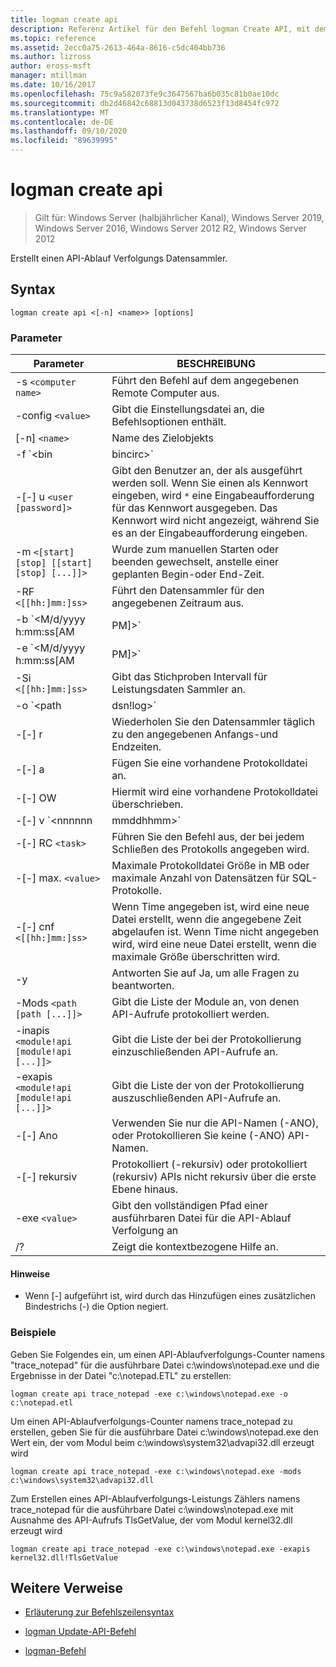 ```yaml
---
title: logman create api
description: Referenz Artikel für den Befehl logman Create API, mit dem ein API-Tracing-Datensammler erstellt wird.
ms.topic: reference
ms.assetid: 2ecc0a75-2613-464a-8616-c5dc404bb736
ms.author: lizross
author: eross-msft
manager: mtillman
ms.date: 10/16/2017
ms.openlocfilehash: 75c9a582073fe9c3647567ba6b035c81b0ae10dc
ms.sourcegitcommit: db2d46842c68813d043738d6523f13d8454fc972
ms.translationtype: MT
ms.contentlocale: de-DE
ms.lasthandoff: 09/10/2020
ms.locfileid: "89639995"
---
```

# <a name="logman-create-api"></a>logman create api

> Gilt für: Windows Server (halbjährlicher Kanal), Windows Server 2019, Windows Server 2016, Windows Server 2012 R2, Windows Server 2012

Erstellt einen API-Ablauf Verfolgungs Datensammler.

## <a name="syntax"></a>Syntax

```
logman create api <[-n] <name>> [options]
```

### <a name="parameters"></a>Parameter

| Parameter | BESCHREIBUNG |
| --------- | ----------- |
| -s `<computer name>` | Führt den Befehl auf dem angegebenen Remote Computer aus. |
| -config `<value>` | Gibt die Einstellungsdatei an, die Befehlsoptionen enthält. |
| [-n] `<name>` | Name des Zielobjekts |
| -f `<bin|bincirc>` | Gibt das Protokoll Format für den Datensammler an. |
| -[-] u `<user [password]>` | Gibt den Benutzer an, der als ausgeführt werden soll. Wenn Sie einen als Kennwort eingeben, wird `*` eine Eingabeaufforderung für das Kennwort ausgegeben. Das Kennwort wird nicht angezeigt, während Sie es an der Eingabeaufforderung eingeben. |
| -m `<[start] [stop] [[start] [stop] [...]]>` | Wurde zum manuellen Starten oder beenden gewechselt, anstelle einer geplanten Begin-oder End-Zeit. |
| -RF `<[[hh:]mm:]ss>` | Führt den Datensammler für den angegebenen Zeitraum aus. |
| -b `<M/d/yyyy h:mm:ss[AM|PM]>` | Beginnt mit dem Sammeln von Daten zum angegebenen Zeitpunkt. |
| -e `<M/d/yyyy h:mm:ss[AM|PM]>` | Beenden Sie die Datensammlung zum angegebenen Zeitpunkt. |
| -Si `<[[hh:]mm:]ss>` | Gibt das Stichproben Intervall für Leistungsdaten Sammler an. |
| -o `<path|dsn!log>` | Gibt die Ausgabeprotokoll Datei oder den DSN-und Protokoll Satz Namen in einer SQL-Datenbank an. |
| -[-] r | Wiederholen Sie den Datensammler täglich zu den angegebenen Anfangs-und Endzeiten. |
| -[-] a | Fügen Sie eine vorhandene Protokolldatei an. |
| -[-] OW | Hiermit wird eine vorhandene Protokolldatei überschrieben. |
| -[-] v `<nnnnnn|mmddhhmm>` | Fügt Datei Versionsinformationen an das Ende des Protokoll Dateinamens an. |
| -[-] RC `<task>` | Führen Sie den Befehl aus, der bei jedem Schließen des Protokolls angegeben wird. |
| -[-] max. `<value>` | Maximale Protokolldatei Größe in MB oder maximale Anzahl von Datensätzen für SQL-Protokolle. |
| -[-] cnf `<[[hh:]mm:]ss>` | Wenn Time angegeben ist, wird eine neue Datei erstellt, wenn die angegebene Zeit abgelaufen ist. Wenn Time nicht angegeben wird, wird eine neue Datei erstellt, wenn die maximale Größe überschritten wird. |
| -y | Antworten Sie auf Ja, um alle Fragen zu beantworten. |
| -Mods `<path [path [...]]>` | Gibt die Liste der Module an, von denen API-Aufrufe protokolliert werden. |
| -inapis` <module!api [module!api [...]]>` | Gibt die Liste der bei der Protokollierung einzuschließenden API-Aufrufe an. |
| -exapis `<module!api [module!api [...]]>` | Gibt die Liste der von der Protokollierung auszuschließenden API-Aufrufe an. |
| -[-] Ano | Verwenden Sie nur die API-Namen (-ANO), oder Protokollieren Sie keine (-ANO) API-Namen. |
| -[-] rekursiv | Protokolliert (-rekursiv) oder protokolliert (rekursiv) APIs nicht rekursiv über die erste Ebene hinaus. |
| -exe `<value>` | Gibt den vollständigen Pfad einer ausführbaren Datei für die API-Ablauf Verfolgung an |
| /? | Zeigt die kontextbezogene Hilfe an. |

#### <a name="remarks"></a>Hinweise

- Wenn [-] aufgeführt ist, wird durch das Hinzufügen eines zusätzlichen Bindestrichs (-) die Option negiert.

### <a name="examples"></a>Beispiele

Geben Sie Folgendes ein, um einen API-Ablaufverfolgungs-Counter namens "trace_notepad" für die ausführbare Datei c:\windows\notepad.exe und die Ergebnisse in der Datei "c:\notepad.ETL" zu erstellen:

```
logman create api trace_notepad -exe c:\windows\notepad.exe -o c:\notepad.etl
```

Um einen API-Ablaufverfolgungs-Counter namens trace_notepad zu erstellen, geben Sie für die ausführbare Datei c:\windows\notepad.exe den Wert ein, der vom Modul beim c:\windows\system32\advapi32.dll erzeugt wird

```
logman create api trace_notepad -exe c:\windows\notepad.exe -mods c:\windows\system32\advapi32.dll
```

Zum Erstellen eines API-Ablaufverfolgungs-Leistungs Zählers namens trace_notepad für die ausführbare Datei c:\windows\notepad.exe mit Ausnahme des API-Aufrufs TlsGetValue, der vom Modul kernel32.dll erzeugt wird
```
logman create api trace_notepad -exe c:\windows\notepad.exe -exapis kernel32.dll!TlsGetValue
```

## <a name="additional-references"></a>Weitere Verweise

- [Erläuterung zur Befehlszeilensyntax](command-line-syntax-key.md)

- [logman Update-API-Befehl](logman-update-api.md)

- [logman-Befehl](logman.md)
